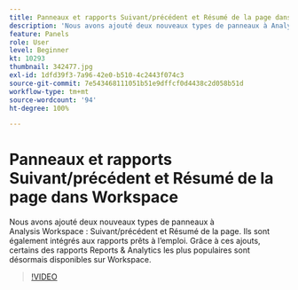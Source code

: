 ```yaml
---
title: Panneaux et rapports Suivant/précédent et Résumé de la page dans Workspace
description: 'Nous avons ajouté deux nouveaux types de panneaux à Analysis Workspace : Suivant/précédent et Résumé de la page. Ils sont également intégrés aux rapports prêts à l’emploi. Grâce à ces ajouts, certains des rapports Reports & Analytics les plus populaires sont désormais disponibles sur Workspace.'
feature: Panels
role: User
level: Beginner
kt: 10293
thumbnail: 342477.jpg
exl-id: 1dfd39f3-7a96-42e0-b510-4c2443f074c3
source-git-commit: 7e543468111051b51e9dffcf0d4438c2d058b51d
workflow-type: tm+mt
source-wordcount: '94'
ht-degree: 100%

---
```


# Panneaux et rapports Suivant/précédent et Résumé de la page dans Workspace

Nous avons ajouté deux nouveaux types de panneaux à Analysis Workspace : Suivant/précédent et Résumé de la page. Ils sont également intégrés aux rapports prêts à l’emploi. Grâce à ces ajouts, certains des rapports Reports &amp; Analytics les plus populaires sont désormais disponibles sur Workspace.

>[!VIDEO](https://video.tv.adobe.com/v/342477/?quality=12&learn=on)
